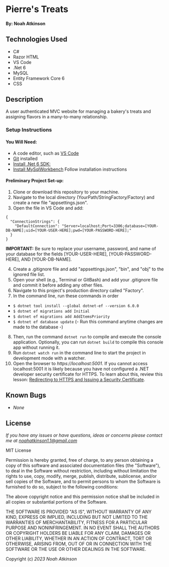 # Pierre's Treats

#### By: Noah Atkinson

## Technologies Used

* C#
* Razor HTML
* VS Code
* .Net 6
* MySQL
* Entity Framework Core 6
* CSS

## Description
A user authenticated MVC website for managing a bakery's treats and assigning flavors in a many-to-many relationship.

### Setup Instructions

#### You Will Need: 

* A code editor, such as [VS Code](https://code.visualstudio.com/)
* [Git](https://github.com/) installed
* [Install .Net 6 SDK:](https://www.learnhowtoprogram.com/c-and-net/getting-started-with-c/installing-c-and-net)
* [Install MySqlWorkbench](https://www.mysql.com/products/workbench/) Follow installation instructions 


#### Preliminary Project Set-up:
1. Clone or download this repository to your machine.
2. Navigate to the local directory (YourPath/StringFactory/Factory) and create a new file "appsettings.json".
3. Open the file in VS Code and add:
  ```
  {
    "ConnectionStrings": {
      "DefaultConnection": "Server=localhost;Port=3306;database=[YOUR-DB-NAME];uid=[YOUR-USER-HERE];pwd=[YOUR-PASSWORD-HERE];"
    }
  }
  ```

**IMPORTANT:** Be sure to replace your username, password, and name of your database for the fields [YOUR-USER-HERE], [YOUR-PASSWORD-HERE], AND [YOUR-DB-NAME].

4. Create a .gitignore file and add "appsettings.json", "bin", and "obj" to the ignored file list.  
5. Open your shell (e.g., Terminal or GitBash) and add your .gitignore file and commit it before adding any other files. 
6. Navigate to this project's production directory called "Factory". 
7. In the command line, run these commands in order
 * `$ dotnet tool install --global dotnet-ef --version 6.0.0` 
 * `$ dotnet ef migrations add Initial` 
 * `$ dotnet ef migrations add AddItemsPriority`
 * `$ dotnet ef database update` (- Run this command anytime changes are made to the database -)
 
8. Then, run the command `dotnet run` to compile and execute the console application. Optionally, you can run `dotnet build` to compile this console app without running it.
9. Run `dotnet watch run` in the command line to start the project in development mode with a watcher.
10. Open the browser to _https://localhost:5001_. If you cannot access localhost:5001 it is likely because you have not configured a .NET developer security certificate for HTTPS. To learn about this, review this lesson: [Redirecting to HTTPS and Issuing a Security Certificate](https://www.learnhowtoprogram.com/c-and-net/basic-web-applications/redirecting-to-https-and-issuing-a-security-certificate).


## Known Bugs

* _None_

## License

_If you have any issues or have questions, ideas or concerns please contact me at [noahatkinson1.1@gmail.com](mailto:noahatkinson1.1@gmail.com)_

MIT License

Permission is hereby granted, free of charge, to any person obtaining a copy
of this software and associated documentation files (the "Software"), to deal
in the Software without restriction, including without limitation the rights
to use, copy, modify, merge, publish, distribute, sublicense, and/or sell
copies of the Software, and to permit persons to whom the Software is
furnished to do so, subject to the following conditions:

The above copyright notice and this permission notice shall be included in all
copies or substantial portions of the Software.

THE SOFTWARE IS PROVIDED "AS IS", WITHOUT WARRANTY OF ANY KIND, EXPRESS OR
IMPLIED, INCLUDING BUT NOT LIMITED TO THE WARRANTIES OF MERCHANTABILITY,
FITNESS FOR A PARTICULAR PURPOSE AND NONINFRINGEMENT. IN NO EVENT SHALL THE
AUTHORS OR COPYRIGHT HOLDERS BE LIABLE FOR ANY CLAIM, DAMAGES OR OTHER
LIABILITY, WHETHER IN AN ACTION OF CONTRACT, TORT OR OTHERWISE, ARISING FROM,
OUT OF OR IN CONNECTION WITH THE SOFTWARE OR THE USE OR OTHER DEALINGS IN THE
SOFTWARE.

Copyright (c) _2023_ _Noah Atkinson_
